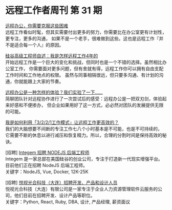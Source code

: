# 远程工作者周刊 第 31 期

[远程办公，你需要克服这些困难](https://mp.weixin.qq.com/s/zvWMgiHWlWk-bQju4V-eoQ)  
远程工作看似时髦，但其实需要付出更多的努力，你需要比在办公室更有计划性，更专注，更多的沟通，
如果不是一个老手，很难做到这些。这也是远程工作『并不是适合每一个人』的原因。

[硅谷高级工程师自述：我是怎样远程工作4年的 ](https://zhuanlan.zhihu.com/p/34731605?group_id=967903367560970240)  
开始远程工作是一个巨大的变化和挑战，但同时也是一个不错的选择。虽然相比办公室工作，
你需要面对更多问题，但有舍就有得，远程工作你可以拥有自由支配工作时间和工作地点的权限。
虽然与同事相隔很远，但只要多沟通、有计划的沟通，你就能跟上大家的节奏。 

[远程办公是一种怎样的体验？我们实验了一下......](https://mp.weixin.qq.com/s/wT6GY_O9rzMgeoz-bbMJcA)  
简聊团队针对远程协作进行了一次尝试后的感受：远程办公是一把双刃剑，体验起来好感和不便掺办，
但企业如果用好了这一方式，必必然对团队的发展提供无限的可能。

[我是如何利用「3/2/2/1工作模式」让远程工作更高效的？](https://36kr.com/p/5098606.html)  
我们的大脑想要不间断的专注工作七八个小时基本是不可能，也是不可持续的，
它需要不断的休息以进行减压和恢复精力。所以，合理的分割时间是保持高效的秘诀。

[招聘] [Integem 招聘 NODEJS 后端工程师](http://mp.weixin.qq.com/s?__biz=MzIyMDc3NDI5Mg==&mid=2247483816&idx=1&sn=65bb2cbe6b0e6189a85f2e55111e4353&chksm=97c7ab53a0b0224503cdcb3bd34cec11889ad14d7ffed5dfa4eb9ddec2f89bbc667729861ef5&scene=21#wechat_redirect)  
Integem 是一家总部在美国硅谷的创业公司，专注于打造新一代现实增强平台。目前他们正在招聘 NodeJS 后端工程师。  
关键字：NodeJS, Vue, Docker, 12K-25K

[招聘] [悦视光合科技（大连）招聘开发、产品和设计人员](http://mp.weixin.qq.com/s?__biz=MzIyMDc3NDI5Mg==&mid=2247483813&idx=1&sn=f0fa418b481c59b6df69b8df0ba533e7&chksm=97c7ab5ea0b02248b05eaf71c4c4a6ed14194cd636a0ad4dc24fcc5aa3e13e3eaf7f6692a146&scene=21#wechat_redirect)  
悦视光合科技（大连）有限公司是一家专注于企业人力资源管理软件云服务的公司，他们目前在招聘开发、设计产品等职位。  
关键字：Python, React, Ruby, DBA, 设计, 产品经理, 薪资面议
